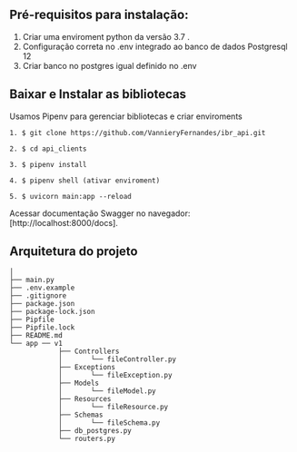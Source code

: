 ## Pré-requisitos para instalação:

1. Criar uma enviroment python da versão 3.7 .
2. Configuração correta no .env integrado ao banco de dados Postgresql 12
3. Criar banco no postgres igual definido no .env

## Baixar e Instalar as bibliotecas

Usamos Pipenv para gerenciar bibliotecas e criar enviroments

```
1. $ git clone https://github.com/VannieryFernandes/ibr_api.git

2. $ cd api_clients

3. $ pipenv install

4. $ pipenv shell (ativar enviroment)

5. $ uvicorn main:app --reload

```
Acessar documentação Swagger no navegador: [http://localhost:8000/docs].


## Arquitetura do projeto

```
│
├── main.py
├── .env.example
├── .gitignore
├── package.json
├── package-lock.json
├── Pipfile
├── Pipfile.lock
├── README.md
└── app ── v1
            ├── Controllers
            │       └── fileController.py     
            ├── Exceptions
            │       └── fileException.py
            ├── Models
            │       └── fileModel.py
            ├── Resources
            │       └── fileResource.py
            ├── Schemas
            │       └── fileSchema.py
            ├── db_postgres.py
            └── routers.py
    

```

